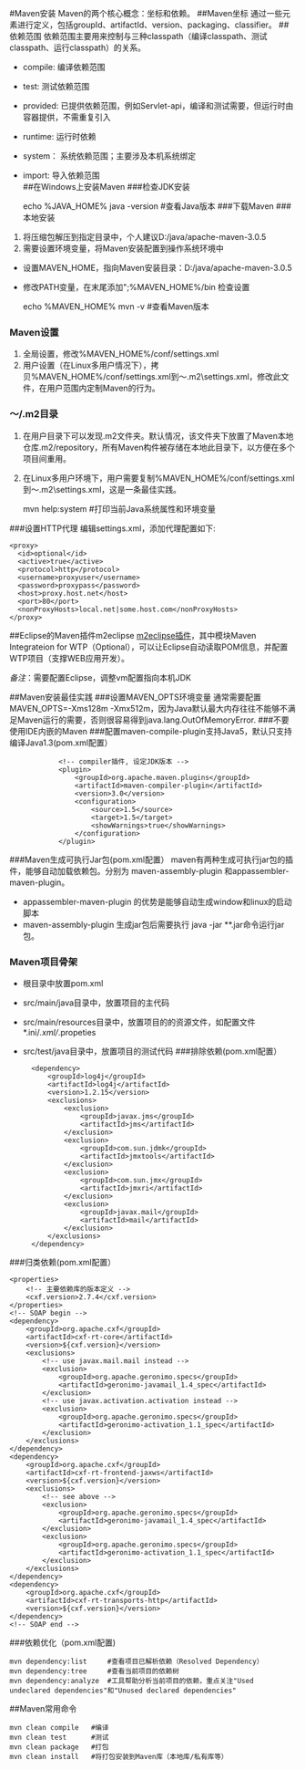 #Maven安装
Maven的两个核心概念：坐标和依赖。
##Maven坐标
通过一些元素进行定义，包括groupId、artifactId、version、packaging、classifier。
##依赖范围
依赖范围主要用来控制与三种classpath（编译classpath、测试classpath、运行classpath）的关系。

- compile:	编译依赖范围
- test:		测试依赖范围
- provided:	已提供依赖范围，例如Servlet-api，编译和测试需要，但运行时由容器提供，不需重复引入
- runtime:	运行时依赖
- system：	系统依赖范围；主要涉及本机系统绑定
- import:	导入依赖范围	
##在Windows上安装Maven
###检查JDK安装

	echo %JAVA_HOME%
	java -version		#查看Java版本
###下载Maven
###本地安装


1. 将压缩包解压到指定目录中，个人建议D:/java/apache-maven-3.0.5
2. 需要设置环境变量，将Maven安装配置到操作系统环境中
	
>
- 设置MAVEN_HOME，指向Maven安装目录：D:/java/apache-maven-3.0.5
- 修改PATH变量，在末尾添加";%MAVEN_HOME%/bin
检查设置
	
	echo %MAVEN_HOME%
	mvn -v               #查看Maven版本
### Maven设置


1. 全局设置，修改%MAVEN_HOME%/conf/settings.xml
2. 用户设置（在Linux多用户情况下），拷贝%MAVEN_HOME%/conf/settings.xml到～\.m2\settings.xml，修改此文件，在用户范围内定制Maven的行为。

### ～/.m2目录
1. 在用户目录下可以发现.m2文件夹。默认情况，该文件夹下放置了Maven本地仓库.m2/repository，所有Maven构件被存储在本地此目录下，以方便在多个项目间重用。
2. 在Linux多用户环境下，用户需要复制%MAVEN_HOME%/conf/settings.xml到～\.m2\settings.xml，这是一条最佳实践。
	
	mvn help:system		#打印当前Java系统属性和环境变量

###设置HTTP代理
编辑settings.xml，添加代理配置如下:

	<proxy>
      <id>optional</id>
      <active>true</active>
      <protocol>http</protocol>
      <username>proxyuser</username>
      <password>proxypass</password>
      <host>proxy.host.net</host>
      <port>80</port>
      <nonProxyHosts>local.net|some.host.com</nonProxyHosts>
    </proxy>
##Eclipse的Maven插件m2eclipse
[m2eclipse插件](http://eclipse.org/m2e/download/ "m2eclipse插件")，其中模块Maven Integrateion for WTP（Optional），可以让Eclipse自动读取POM信息，并配置WTP项目（支撑WEB应用开发）。

*备注*：需要配置Eclipse，调整vm配置指向本机JDK

##Maven安装最佳实践
###设置MAVEN_OPTS环境变量
通常需要配置MAVEN_OPTS=-Xms128m -Xmx512m，因为Java默认最大内存往往不能够不满足Maven运行的需要，否则很容易得到java.lang.OutOfMemoryError.
###不要使用IDE内嵌的Maven
###配置maven-compile-plugin支持Java5，默认只支持编译Java1.3(pom.xml配置）

				<!-- compiler插件, 设定JDK版本 -->
				<plugin>
					<groupId>org.apache.maven.plugins</groupId>
					<artifactId>maven-compiler-plugin</artifactId>
					<version>3.0</version>
					<configuration>
						<source>1.5</source>
						<target>1.5</target>
						<showWarnings>true</showWarnings>
					</configuration>
				</plugin>
				
###Maven生成可执行Jar包(pom.xml配置）
maven有两种生成可执行jar包的插件，能够自动加载依赖包。分别为 maven-assembly-plugin 和appassembler-maven-plugin。 

- appassembler-maven-plugin 的优势是能够自动生成window和linux的启动脚本
- maven-assembly-plugin 生成jar包后需要执行 java -jar **.jar命令运行jar包。
### Maven项目骨架

- 根目录中放置pom.xml
- src/main/java目录中，放置项目的主代码
- src/main/resources目录中，放置项目的的资源文件，如配置文件*.ini/*.xml/*.propeties
- src/test/java目录中，放置项目的测试代码
###排除依赖(pom.xml配置）

		<dependency>
			<groupId>log4j</groupId>
			<artifactId>log4j</artifactId>
			<version>1.2.15</version>
			<exclusions>
				<exclusion>
					<groupId>javax.jms</groupId>
					<artifactId>jms</artifactId>
				</exclusion>
				<exclusion>
					<groupId>com.sun.jdmk</groupId>
					<artifactId>jmxtools</artifactId>
				</exclusion>
				<exclusion>
					<groupId>com.sun.jmx</groupId>
					<artifactId>jmxri</artifactId>
				</exclusion>
				<exclusion>
					<groupId>javax.mail</groupId>
					<artifactId>mail</artifactId>
				</exclusion>
			</exclusions>
		</dependency>
		
###归类依赖(pom.xml配置）
	
	<properties>
		<!-- 主要依赖库的版本定义 -->
		<cxf.version>2.7.4</cxf.version>
	</properties>
	<!-- SOAP begin -->
	<dependency>
		<groupId>org.apache.cxf</groupId>
		<artifactId>cxf-rt-core</artifactId>
		<version>${cxf.version}</version>
		<exclusions>
			<!-- use javax.mail.mail instead -->
			<exclusion>
				<groupId>org.apache.geronimo.specs</groupId>
				<artifactId>geronimo-javamail_1.4_spec</artifactId>
			</exclusion>
			<!-- use javax.activation.activation instead -->
			<exclusion>
				<groupId>org.apache.geronimo.specs</groupId>
				<artifactId>geronimo-activation_1.1_spec</artifactId>
			</exclusion>
		</exclusions>
	</dependency>
	<dependency>
		<groupId>org.apache.cxf</groupId>
		<artifactId>cxf-rt-frontend-jaxws</artifactId>
		<version>${cxf.version}</version>
		<exclusions>
			<!-- see above -->
			<exclusion>
				<groupId>org.apache.geronimo.specs</groupId>
				<artifactId>geronimo-javamail_1.4_spec</artifactId>
			</exclusion>
			<exclusion>
				<groupId>org.apache.geronimo.specs</groupId>
				<artifactId>geronimo-activation_1.1_spec</artifactId>
			</exclusion>
		</exclusions>
	</dependency>
	<dependency>
		<groupId>org.apache.cxf</groupId>
		<artifactId>cxf-rt-transports-http</artifactId>
		<version>${cxf.version}</version>
	</dependency>
	<!-- SOAP end -->
	
###依赖优化（pom.xml配置)

	mvn dependency:list		#查看项目已解析依赖（Resolved Dependency）
	mvn dependency:tree		#查看当前项目的依赖树
	mvn dependency:analyze	#工具帮助分析当前项目的依赖，重点关注"Used undeclared dependencies"和"Unused declared dependencies"
	
##Maven常用命令
	
	mvn clean compile	#编译
	mvn clean test		#测试
	mvn clean package	#打包
	mvn clean install	#将打包安装到Maven库（本地库/私有库等）
